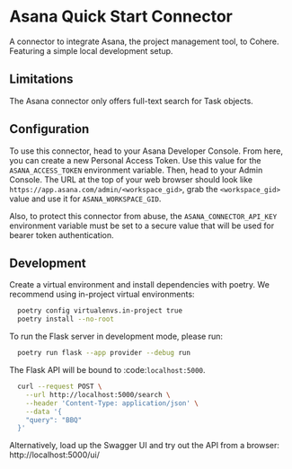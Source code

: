 # Asana Quick Start Connector

A connector to integrate Asana, the project management tool, to Cohere. Featuring a simple local development setup.

## Limitations

The Asana connector only offers full-text search for Task objects.

## Configuration

To use this connector, head to your Asana Developer Console. From here, you can create a new Personal Access Token. Use this value for the `ASANA_ACCESS_TOKEN` environment variable. Then, head to your Admin Console. The URL at the top of your web browser should look like `https://app.asana.com/admin/<workspace_gid>`, grab the `<workspace_gid>` value and use it for `ASANA_WORKSPACE_GID`.

Also, to protect this connector from abuse, the `ASANA_CONNECTOR_API_KEY` environment variable must be set to a secure value that will be used for bearer token authentication.

## Development

Create a virtual environment and install dependencies with poetry. We recommend using in-project virtual environments:

```bash
  poetry config virtualenvs.in-project true
  poetry install --no-root
```

To run the Flask server in development mode, please run:

```bash
  poetry run flask --app provider --debug run
```

The Flask API will be bound to :code:`localhost:5000`.

```bash
  curl --request POST \
    --url http://localhost:5000/search \
    --header 'Content-Type: application/json' \
    --data '{
    "query": "BBQ"
  }'
```

Alternatively, load up the Swagger UI and try out the API from a browser: http://localhost:5000/ui/
